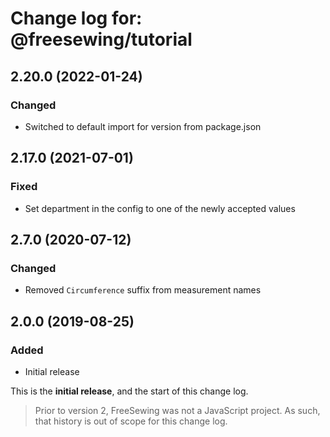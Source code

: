 # Change log for: @freesewing/tutorial


## 2.20.0 (2022-01-24)

### Changed

 - Switched to default import for version from package.json

## 2.17.0 (2021-07-01)

### Fixed

 - Set department in the config to one of the newly accepted values

## 2.7.0 (2020-07-12)

### Changed

 - Removed `Circumference` suffix from measurement names

## 2.0.0 (2019-08-25)

### Added

 - Initial release


This is the **initial release**, and the start of this change log.

> Prior to version 2, FreeSewing was not a JavaScript project.
> As such, that history is out of scope for this change log.

